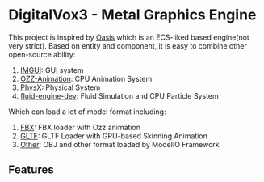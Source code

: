 # DigitalVox3 - Metal Graphics Engine

This project is inspired by [Oasis](https://github.com/oasis-engine) which is an ECS-liked based engine(not very strict).
Based on entity and component, it is easy to combine other open-source ability:
1. [IMGUI](https://github.com/ocornut/imgui): GUI system
2. [OZZ-Animation](https://github.com/guillaumeblanc/ozz-animation): CPU Animation System
3. [PhysX](https://github.com/NVIDIAGameWorks/PhysX): Physical System
4. [fluid-engine-dev](https://github.com/doyubkim/fluid-engine-dev): Fluid Simulation and CPU Particle System

Which can load a lot of model format including:
1. [FBX](https://www.autodesk.com/developer-network/platform-technologies/fbx-sdk-2016-1-2): FBX loader with Ozz animation
2. [GLTF](https://github.com/syoyo/tinygltf): GLTF Loader with GPU-based Skinning Animation
3. [Other](https://developer.apple.com/documentation/modelio/mdlasset/1391813-canimportfileextension): OBJ and other format loaded by ModelIO Framework

## Features
